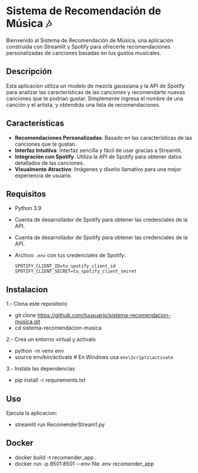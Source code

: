 # Sistema de Recomendación de Música 🎶

Bienvenido al Sistema de Recomendación de Música, una aplicación construida con Streamlit y Spotify para ofrecerte recomendaciones personalizadas de canciones basadas en tus gustos musicales.

## Descripción

Esta aplicación utiliza un modelo de mezcla gaussiana y la API de Spotify para analizar las características de las canciones y recomendarte nuevas canciones que te podrían gustar. Simplemente ingresa el nombre de una canción y el artista, y obtendrás una lista de recomendaciones.

## Características

- **Recomendaciones Personalizadas**: Basado en las características de las canciones que te gustan.
- **Interfaz Intuitiva**: Interfaz sencilla y fácil de usar gracias a Streamlit.
- **Integración con Spotify**: Utiliza la API de Spotify para obtener datos detallados de las canciones.
- **Visualmente Atractivo**: Imágenes y diseño llamativo para una mejor experiencia de usuario.

## Requisitos

- Python 3.9
- Cuenta de desarrollador de Spotify para obtener las credenciales de la API.
- Cuenta de desarrollador de Spotify para obtener las credenciales de la API.
- Archivo `.env` con tus credenciales de Spotify:

    ```env
    SPOTIFY_CLIENT_ID=tu_spotify_client_id
    SPOTIFY_CLIENT_SECRET=tu_spotify_client_secret
    ```

## Instalacion
1.- Clona este repositorio
- git clone https://github.com/tuusuario/sistema-recomendacion-musica.git
- cd sistema-recomendacion-musica

2.- Crea un entorno virtual y activalo

- python -m venv env
- source env/bin/activate  # En Windows usa `env\Scripts\activate`

3.- Instala las dependencias
- pip install -r requirements.txt

## Uso
Ejecula la aplicacion:
- streamlit run RecomenderStream1.py

## Docker

- docker build -t recomender_app .
- docker run -p 8501:8501 --env-file .env recomender_app




